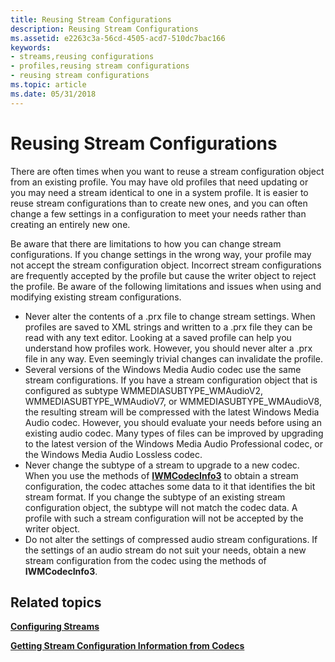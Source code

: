 ```yaml
---
title: Reusing Stream Configurations
description: Reusing Stream Configurations
ms.assetid: e2263c3a-56cd-4505-acd7-510dc7bac166
keywords:
- streams,reusing configurations
- profiles,reusing stream configurations
- reusing stream configurations
ms.topic: article
ms.date: 05/31/2018
---
```


# Reusing Stream Configurations

There are often times when you want to reuse a stream configuration object from an existing profile. You may have old profiles that need updating or you may need a stream identical to one in a system profile. It is easier to reuse stream configurations than to create new ones, and you can often change a few settings in a configuration to meet your needs rather than creating an entirely new one.

Be aware that there are limitations to how you can change stream configurations. If you change settings in the wrong way, your profile may not accept the stream configuration object. Incorrect stream configurations are frequently accepted by the profile but cause the writer object to reject the profile. Be aware of the following limitations and issues when using and modifying existing stream configurations.

-   Never alter the contents of a .prx file to change stream settings. When profiles are saved to XML strings and written to a .prx file they can be read with any text editor. Looking at a saved profile can help you understand how profiles work. However, you should never alter a .prx file in any way. Even seemingly trivial changes can invalidate the profile.
-   Several versions of the Windows Media Audio codec use the same stream configurations. If you have a stream configuration object that is configured as subtype WMMEDIASUBTYPE\_WMAudioV2, WMMEDIASUBTYPE\_WMAudioV7, or WMMEDIASUBTYPE\_WMAudioV8, the resulting stream will be compressed with the latest Windows Media Audio codec. However, you should evaluate your needs before using an existing audio codec. Many types of files can be improved by upgrading to the latest version of the Windows Media Audio Professional codec, or the Windows Media Audio Lossless codec.
-   Never change the subtype of a stream to upgrade to a new codec. When you use the methods of [**IWMCodecInfo3**](/windows/desktop/api/wmsdkidl/nn-wmsdkidl-iwmcodecinfo3) to obtain a stream configuration, the codec attaches some data to it that identifies the bit stream format. If you change the subtype of an existing stream configuration object, the subtype will not match the codec data. A profile with such a stream configuration will not be accepted by the writer object.
-   Do not alter the settings of compressed audio stream configurations. If the settings of an audio stream do not suit your needs, obtain a new stream configuration from the codec using the methods of **IWMCodecInfo3**.

## Related topics

<dl> <dt>

[**Configuring Streams**](configuring-streams.md)
</dt> <dt>

[**Getting Stream Configuration Information from Codecs**](getting-stream-configuration-information-from-codecs.md)
</dt> </dl>

 

 




